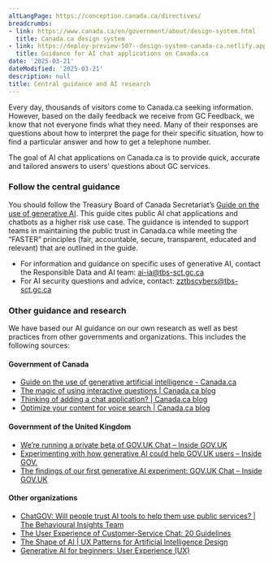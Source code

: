 ```yaml
---
altLangPage: https://conception.canada.ca/directives/
breadcrumbs:
- link: https://www.canada.ca/en/government/about/design-system.html
  title: Canada.ca design system
- link: https://deploy-preview-507--design-system-canada-ca.netlify.app/guidance/guidance-for-ai-chat-applications-on-canada-ca.html
  title: Guidance for AI chat applications on Canada.ca
date: '2025-03-21'
dateModified: '2025-03-21'
description: null
title: Central guidance and AI research
---
```


Every day, thousands of visitors come to Canada.ca seeking information. However, based on the daily feedback we receive from GC Feedback, we know that not everyone finds what they need. Many of their responses are questions about how to interpret the page for their specific situation, how to find a particular answer and how to get a telephone number.

The goal of AI chat applications on Canada.ca is to provide quick, accurate and tailored answers to users' questions about GC services.

### Follow the central guidance

You should follow the Treasury Board of Canada Secretariat’s [Guide on the use of generative AI](https://www.canada.ca/en/government/system/digital-government/digital-government-innovations/responsible-use-ai/guide-use-generative-ai.html). This guide cites public AI chat applications and chatbots as a higher risk use case. The guidance is intended to support teams in maintaining the public trust in Canada.ca while meeting the “FASTER” principles (fair, accountable, secure, transparent, educated and relevant) that are outlined in the guide.

* For information and guidance on specific uses of generative AI, contact the Responsible Data and AI team: [ai-ia@tbs-sct.gc.ca](mailto:ai-ia@tbs-sct.gc.ca)   
* For AI security questions and advice, contact: [zztbscybers@tbs-sct.gc.ca](mailto:zztbscybers@tbs-sct.gc.ca) 

### Other guidance and research 

We have based our AI guidance on our own research as well as best practices from other governments and organizations. This includes the following sources: 

#### Government of Canada

<ul>
  <li><a href="https://www.canada.ca/en/government/system/digital-government/digital-government-innovations/responsible-use-ai/guide-use-generative-ai.html">Guide on the use of generative artificial intelligence - Canada.ca</a></li>
  <li><a href="https://blog.canada.ca/2021/04/08/using-interactive-questions.html">The magic of using interactive questions | Canada.ca blog</a></li>
  <li><a href="https://blog.canada.ca/2022/02/07/chatbots.html">Thinking of adding a chat application? | Canada.ca blog</a></li>
  <li><a href="https://blog.canada.ca/2020/01/28/voice-search-optimization.html">Optimize your content for voice search | Canada.ca blog</a></li>
</ul>

#### Government of the United Kingdom 

<ul>
  <li><a href="https://insidegovuk.blog.gov.uk/2024/11/05/were-running-a-private-beta-of-gov-uk-chat/">We’re running a private beta of GOV.UK Chat – Inside GOV.UK</a></li>
  <li><a href="https://insidegovuk.blog.gov.uk/2024/01/18/experimenting-with-how-generative-ai-could-help-gov-uk-users/">Experimenting with how generative AI could help GOV.UK users – Inside GOV.</a></li>
  <li><a href="https://insidegovuk.blog.gov.uk/2024/01/18/the-findings-of-our-first-generative-ai-experiment-gov-uk-chat/">The findings of our first generative AI experiment: GOV.UK Chat – Inside GOV.UK</a></li>
</ul>

#### Other organizations

<ul>
  <li><a href="https://www.bi.team/blogs/chatgov-will-people-trust-ai-tools-to-help-them-use-public-services/">ChatGOV: Will people trust AI tools to help them use public services? | The Behavioural Insights Team</a></li>
  <li><a href="https://www.nngroup.com/articles/chat-ux/">The User Experience of Customer-Service Chat: 20 Guidelines</a></li>
  <li><a href="https://www.shapeof.ai/#:~:text=The%20Shape%20of%20AI&text=How%20will%20patterns%20and%20experiences,is%20more%20important%20than%20ever">The Shape of AI | UX Patterns for Artificial Intelligence Design</a></li>
  <li><a href="https://microsoft.github.io/generative-ai-for-beginners/#/07-building-chat-applications/README?wt.mc_id=academic-105485-koreyst&id=user-experience-ux">Generative AI for beginners: User Experience (UX)</a></li>
</ul>
